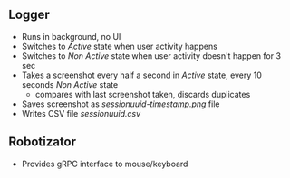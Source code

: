 

## Logger

 - Runs in background, no UI
 - Switches to *Active* state when user activity happens
 - Switches to *Non Active* state when user activity doesn't happen for 3 sec
 - Takes a screenshot every half a second in *Active* state, every 10 seconds *Non Active* state
    - compares with last screenshot taken, discards duplicates
 - Saves screenshot as *sessionuuid-timestamp.png* file
 - Writes CSV file *sessionuuid.csv*


## Robotizator

 - Provides gRPC interface to mouse/keyboard
